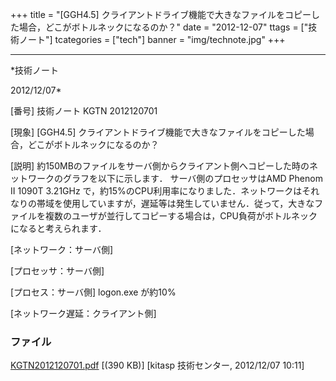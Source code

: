 ﻿+++
title = "[GGH4.5] クライアントドライブ機能で大きなファイルをコピーした場合，どこがボトルネックになるのか？"
date = "2012-12-07"
ttags = ["技術ノート"]
tcategories = ["tech"]
banner = "img/technote.jpg"
+++

-----------------------------------------------------------------------------------------------------------------------------

*技術ノート

2012/12/07*


[番号]
技術ノート KGTN 2012120701

[現象]
[GGH4.5]
クライアントドライブ機能で大きなファイルをコピーした場合，どこがボトルネックになるのか？

[説明]
約150MBのファイルをサーバ側からクライアント側へコピーした時のネットワークのグラフを以下に示します．
サーバ側のプロセッサはAMD Phenom II 1090T 3.21GHz
で，約15%のCPU利用率になりました．ネットワークはそれなりの帯域を使用していますが，遅延等は発生していません．従って，大きなファイルを複数のユーザが並行してコピーする場合は，CPU負荷がボトルネックになると考えられます．

[ネットワーク：サーバ側]

[プロセッサ：サーバ側]

[プロセス：サーバ側] logon.exe が約10%

[ネットワーク遅延：クライアント側]


### ファイル

 
 


[KGTN2012120701.pdf](http://techreport.kitasp.net/attachments/download/1141/KGTN2012120701.pdf)
 [(390 KB)] [kitasp 技術センター, 2012/12/07
10:11]


 


 

